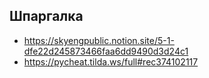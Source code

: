 ## Шпаргалка
- https://skyengpublic.notion.site/5-1-dfe22d245873466faa6dd9490d3d24c1
- https://pycheat.tilda.ws/full#rec374102117
